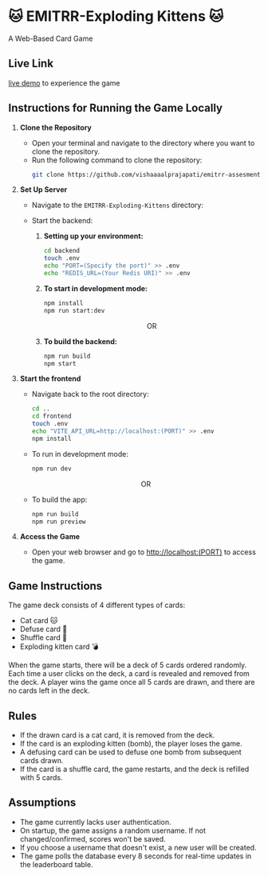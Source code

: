 <h1 align="left">🐱 EMITRR-Exploding Kittens 🐱</h1>
<p align="left">A Web-Based Card Game</p>


## Live Link
[live demo](https://exploding-kittens.netlify.app/) to experience the game

## Instructions for Running the Game Locally

1. **Clone the Repository**
   - Open your terminal and navigate to the directory where you want to clone the repository.
   - Run the following command to clone the repository:
     ```bash
     git clone https://github.com/vishaaaalprajapati/emitrr-assesment.git
     ```

2. **Set Up Server**
   - Navigate to the `EMITRR-Exploding-Kittens` directory:
     
   - Start the backend:
     1. **Setting up your environment:**
        ```bash
        cd backend
        touch .env
        echo "PORT=(Specify the port)" >> .env
        echo "REDIS_URL=(Your Redis URI)" >> .env
        ```
     2. **To start in development mode:**
        ```bash
        npm install
        npm run start:dev
        ```
        <p align="center">OR</p>
     3. **To build the backend:**
        ```bash
        npm run build
        npm start
        ```

3. **Start the frontend**
   - Navigate back to the root directory:
     ```bash
     cd ..
     cd frontend
     touch .env
     echo "VITE_API_URL=http://localhost:(PORT)" >> .env
     npm install
     ```
   - To run in development mode:
     ```bash
     npm run dev
     ```
     <p align="center">OR</p>
   - To build the app:
     ```bash
     npm run build
     npm run preview
     ```
4. **Access the Game**
   - Open your web browser and go to [http://localhost:(PORT)](http://localhost:5173) to access the game.

## Game Instructions

The game deck consists of 4 different types of cards:

- Cat card 🐱
- Defuse card 🚫
- Shuffle card 🔀
- Exploding kitten card 💣

When the game starts, there will be a deck of 5 cards ordered randomly. Each time a user clicks on the deck, a card is revealed and removed from the deck. A player wins the game once all 5 cards are drawn, and there are no cards left in the deck.

## Rules

- If the drawn card is a cat card, it is removed from the deck.
- If the card is an exploding kitten (bomb), the player loses the game.
- A defusing card can be used to defuse one bomb from subsequent cards drawn.
- If the card is a shuffle card, the game restarts, and the deck is refilled with 5 cards.

## Assumptions

- The game currently lacks user authentication.
- On startup, the game assigns a random username. If not changed/confirmed, scores won't be saved.
- If you choose a username that doesn't exist, a new user will be created.
- The game polls the database every 8 seconds for real-time updates in the leaderboard table.
